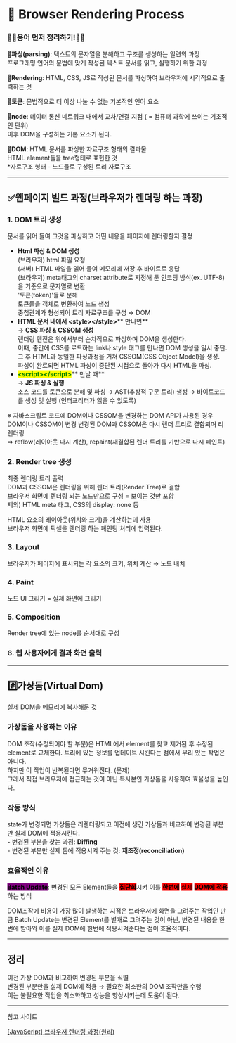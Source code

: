 # 🌲 Browser Rendering Process

### 🤍🩶용어 먼저 정리하기!🩶🤍&#x20;

🩶**파싱(parsing)**: 텍스트의 문자열을 분해하고 구조를 생성하는 일련의 과정 \
프로그래밍 언어의 문법에 맞게 작성된 텍스트 문서를 읽고, 실행하기 위한 과정

🤍**Rendering**: HTML, CSS, JS로 작성된 문서를 파싱하여 브라우저에 시각적으로 출력하는 것&#x20;

🩶**토큰**: 문법적으로 더 이상 나눌 수 없는 기본적인 언어 요소&#x20;

🤍**node**: 데이터 통신 네트워크 내에서 교차/연결 지점 ( = 컴퓨터 과학에 쓰이는 기초적인 단위) \
이후 DOM을 구성하는 기본 요소가 된다.&#x20;

🩶**DOM**: HTML 문서를 파싱한 자료구조 형태의 결과물\
HTML element들을 tree형태로 표현한 것\
\*자료구조 형태 - 노드들로 구성된 트리 자료구조

***

## ✅웹페이지 빌드 과정(브라우저가 렌더링 하는 과정)

### 1. DOM 트리 생성

문서를 읽어 들여 그것을 파싱하고 어떤 내용을 페이지에 렌더링할지 결정

* **Html 파싱 & DOM 생성** \
  (브라우저) html 파일 요청 \
  (서버) HTML 파일을 읽어 들여 메모리에 저장 후 바이트로 응답 \
  (브라우저) meta태그의 charset attribute로 지정해 둔 인코딩 방식(ex. UTF-8)을 기준으로 문자열로 변환 \
  '토큰(token)'들로 분해 \
  토큰들을 객체로 변환하여 노드 생성 \
  중첩관계가 형성되어 트리 자료구조를 구성 ⇒ DOM
* **HTML 문서 내에서 **<mark style="color:green;">**\<style>\</style>**</mark>** 만나면**\
  → **CSS 파싱 & CSSOM 생성** \
  렌더링 엔진은 위에서부터 순차적으로 파싱하며 DOM을 생성한다. \
  이때, 중간에 CSS를 로드하는 link나 style 태그를 만나면 DOM 생성을 일시 중단. \
  그 후 HTML과 동일한 파싱과정을 거쳐 CSSOM(CSS Object Model)을 생성. \
  파싱이 완료되면 HTML 파싱이 중단된 시점으로 돌아가 다시 HTML을 파싱.
* &#x20;<mark style="color:green;">**\<script>\</script>**</mark>** 만날 때**\
  → **JS 파싱 & 실행** \
  소스 코드를 토큰으로 분해 및 파싱 → AST(추상적 구문 트리) 생성 →  바이트코드를 생성 및 실행 (인터프리터가 읽을 수 있도록)

※ 자바스크립트 코드에 DOM이나 CSSOM을 변경하는 DOM API가 사용된 경우 \
DOM이나 CSSOM이 변경 변경된 DOM과 CSSOM은 다시 렌더 트리로 결합되며 리렌더링 \
⇒ reflow(레이아웃 다시 계산), repaint(재결합된 렌더 트리를 기반으로 다시 페인트)

### 2. Render tree 생성

최종 렌더링 트리 출력 \
DOM과 CSSOM은 렌더링을 위해 렌더 트리(Render Tree)로 결합 \
브라우저 화면에 렌더링 되는 노드만으로 구성 = 보이는 것만 포함 \
제외) HTML meta 태그, CSS의 display: none 등

HTML 요소의 레이아웃(위치와 크기)을 계산하는데 사용 \
브라우저 화면에 픽셀을 렌더링 하는 페인팅 처리에 입력된다.

### 3. Layout&#x20;

브라우저가 페이지에 표시되는 각 요소의 크기, 위치 계산 → 노드 배치

### 4. Paint

노드 UI 그리기 = 실제 화면에 그리기

### 5. Composition

Render tree에 있는 node를 순서대로 구성

### 6. 웹 사용자에게 결과 화면 출력

***

## #️⃣가상돔(Virtual Dom)&#x20;

실제 DOM을 메모리에 복사해둔 것

### 가상돔을 사용하는 이유&#x20;

DOM 조작(수정되어야 할 부분)은 HTML에서 element를 찾고 제거된 후 수정된 element로 교체한다. 트리에 있는 정보를 업데이트 시킨다는 점에서 무리 있는 작업은 아니다. \
하지만 이 작업이 반복된다면 무거워진다. (문제) \
그래서 직접 브라우저에 접근하는 것이 아닌 복사본인 가상돔을 사용하여 효율성을 높인다.

### 작동 방식&#x20;

state가 변경되면 가상돔은 리렌더링되고 이전에 생긴 가상돔과 비교하여 변경된 부분만 실제 DOM에 적용시킨다.\
\- 변경된 부분을 찾는 과정: **Diffing** \
\- 변경된 부분만 실제 돔에 적용시켜 주는 것: **재조정(reconciliation)**

### 효율적인 이유&#x20;

<mark style="background-color:purple;">**Batch Update**</mark>: 변경된 모든 Element들을 <mark style="background-color:red;">**집단화**</mark>시켜 이를 <mark style="background-color:red;">**한번에**</mark> <mark style="background-color:red;"></mark><mark style="background-color:red;">실제</mark> <mark style="background-color:red;"></mark><mark style="background-color:red;">**DOM에 적용**</mark>하는 방식&#x20;

DOM조작에 비용이 가장 많이 발생하는 지점은 브라우저에 화면을 그려주는 작업인 만큼 Batch Update는 변경된 Element를 별개로 그려주는 것이 아닌, 변경된 내용을 한 번에 받아와 이를 실제 DOM에 한번에 적용시켜준다는 점이 효율적이다.

***

## 정리

이전 가상 DOM과 비교하여 변경된 부분을 식별 \
변경된 부분만을 실제 DOM에 적용 → 필요한 최소한의 DOM 조작만을 수행\
이는 불필요한 작업을 최소화하고 성능을 향상시키는데 도움이 된다.

***

참고 사이트

[\[JavaScript\] 브라우저 렌더링 과정(원리) ](https://oliviakim.tistory.com/80)
